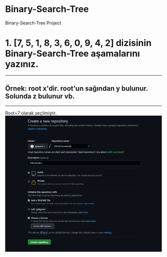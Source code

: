 # Binary-Search-Tree
Binary-Search-Tree Project

# 1. [7, 5, 1, 8, 3, 6, 0, 9, 4, 2] dizisinin Binary-Search-Tree aşamalarını yazınız.
---
## Örnek: root x'dir. root'un sağından y bulunur. Solunda z bulunur vb.
---
Root=7 olarak seçilmiştir.
![screenshot1](https://github.com/aynurcn/GithubHomework/blob/main/screenshots/Screenshot_4.png?raw=true)
